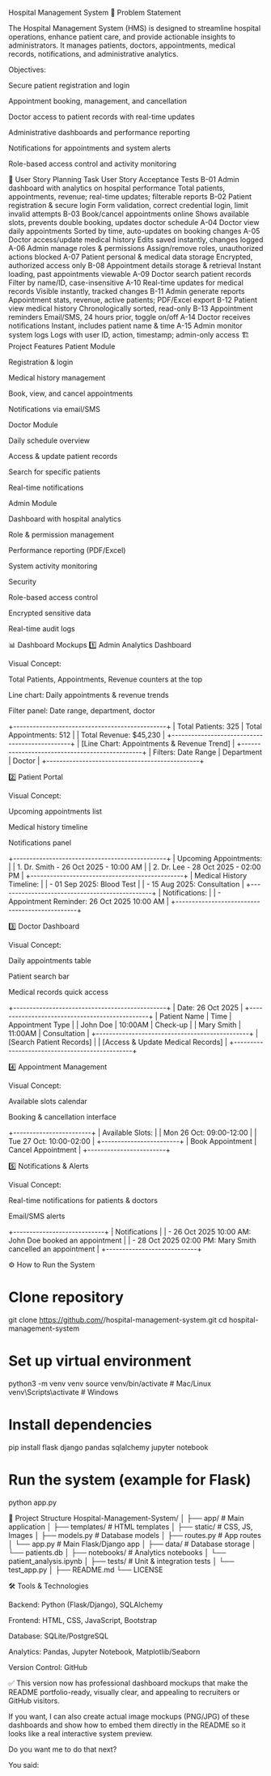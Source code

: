 Hospital Management System
📌 Problem Statement

The Hospital Management System (HMS) is designed to streamline hospital operations, enhance patient care, and provide actionable insights to administrators. It manages patients, doctors, appointments, medical records, notifications, and administrative analytics.

Objectives:

Secure patient registration and login

Appointment booking, management, and cancellation

Doctor access to patient records with real-time updates

Administrative dashboards and performance reporting

Notifications for appointments and system alerts

Role-based access control and activity monitoring

📝 User Story Planning
Task	User Story	Acceptance Tests
B-01	Admin dashboard with analytics on hospital performance	Total patients, appointments, revenue; real-time updates; filterable reports
B-02	Patient registration & secure login	Form validation, correct credential login, limit invalid attempts
B-03	Book/cancel appointments online	Shows available slots, prevents double booking, updates doctor schedule
A-04	Doctor view daily appointments	Sorted by time, auto-updates on booking changes
A-05	Doctor access/update medical history	Edits saved instantly, changes logged
A-06	Admin manage roles & permissions	Assign/remove roles, unauthorized actions blocked
A-07	Patient personal & medical data storage	Encrypted, authorized access only
B-08	Appointment details storage & retrieval	Instant loading, past appointments viewable
A-09	Doctor search patient records	Filter by name/ID, case-insensitive
A-10	Real-time updates for medical records	Visible instantly, tracked changes
B-11	Admin generate reports	Appointment stats, revenue, active patients; PDF/Excel export
B-12	Patient view medical history	Chronologically sorted, read-only
B-13	Appointment reminders	Email/SMS, 24 hours prior, toggle on/off
A-14	Doctor receives notifications	Instant, includes patient name & time
A-15	Admin monitor system logs	Logs with user ID, action, timestamp; admin-only access
🏗️ Project Features
Patient Module

Registration & login

Medical history management

Book, view, and cancel appointments

Notifications via email/SMS

Doctor Module

Daily schedule overview

Access & update patient records

Search for specific patients

Real-time notifications

Admin Module

Dashboard with hospital analytics

Role & permission management

Performance reporting (PDF/Excel)

System activity monitoring

Security

Role-based access control

Encrypted sensitive data

Real-time audit logs

📊 Dashboard Mockups
1️⃣ Admin Analytics Dashboard

Visual Concept:

Total Patients, Appointments, Revenue counters at the top

Line chart: Daily appointments & revenue trends

Filter panel: Date range, department, doctor

+-----------------------------------------------+
| Total Patients: 325  | Total Appointments: 512 |
| Total Revenue: $45,230                          |
+-----------------------------------------------+
| [Line Chart: Appointments & Revenue Trend]    |
+-----------------------------------------------+
| Filters: Date Range | Department | Doctor     |
+-----------------------------------------------+

2️⃣ Patient Portal

Visual Concept:

Upcoming appointments list

Medical history timeline

Notifications panel

+-----------------------------------------------+
| Upcoming Appointments:                        |
| 1. Dr. Smith - 26 Oct 2025 - 10:00 AM        |
| 2. Dr. Lee - 28 Oct 2025 - 02:00 PM          |
+-----------------------------------------------+
| Medical History Timeline:                     |
| - 01 Sep 2025: Blood Test                     |
| - 15 Aug 2025: Consultation                   |
+-----------------------------------------------+
| Notifications:                               |
| - Appointment Reminder: 26 Oct 2025 10:00 AM |
+-----------------------------------------------+

3️⃣ Doctor Dashboard

Visual Concept:

Daily appointments table

Patient search bar

Medical records quick access

+-----------------------------------------------+
| Date: 26 Oct 2025                              |
+-----------------------------------------------+
| Patient Name | Time    | Appointment Type     |
| John Doe     | 10:00AM | Check-up            |
| Mary Smith   | 11:00AM | Consultation        |
+-----------------------------------------------+
| [Search Patient Records]                       |
| [Access & Update Medical Records]             |
+-----------------------------------------------+

4️⃣ Appointment Management

Visual Concept:

Available slots calendar

Booking & cancellation interface

+------------------------+
| Available Slots:       |
| Mon 26 Oct: 09:00-12:00 |
| Tue 27 Oct: 10:00-02:00 |
+------------------------+
| Book Appointment | Cancel Appointment |
+------------------------+

5️⃣ Notifications & Alerts

Visual Concept:

Real-time notifications for patients & doctors

Email/SMS alerts

+----------------------------+
| Notifications              |
| - 26 Oct 2025 10:00 AM: John Doe booked an appointment |
| - 28 Oct 2025 02:00 PM: Mary Smith cancelled an appointment |
+----------------------------+

⚙️ How to Run the System
# Clone repository
git clone https://github.com/<yourusername>/hospital-management-system.git
cd hospital-management-system

# Set up virtual environment
python3 -m venv venv
source venv/bin/activate   # Mac/Linux
venv\Scripts\activate      # Windows

# Install dependencies
pip install flask django pandas sqlalchemy jupyter notebook

# Run the system (example for Flask)
python app.py

📂 Project Structure
Hospital-Management-System/
│
├── app/                     # Main application
│   ├── templates/           # HTML templates
│   ├── static/              # CSS, JS, Images
│   ├── models.py            # Database models
│   ├── routes.py            # App routes
│   └── app.py               # Main Flask/Django app
│
├── data/                    # Database storage
│   └── patients.db
│
├── notebooks/               # Analytics notebooks
│   └── patient_analysis.ipynb
│
├── tests/                   # Unit & integration tests
│   └── test_app.py
│
├── README.md
└── LICENSE

🛠️ Tools & Technologies

Backend: Python (Flask/Django), SQLAlchemy

Frontend: HTML, CSS, JavaScript, Bootstrap

Database: SQLite/PostgreSQL

Analytics: Pandas, Jupyter Notebook, Matplotlib/Seaborn

Version Control: GitHub

✅ This version now has professional dashboard mockups that make the README portfolio-ready, visually clear, and appealing to recruiters or GitHub visitors.

If you want, I can also create actual image mockups (PNG/JPG) of these dashboards and show how to embed them directly in the README so it looks like a real interactive system preview.

Do you want me to do that next?

You said:
